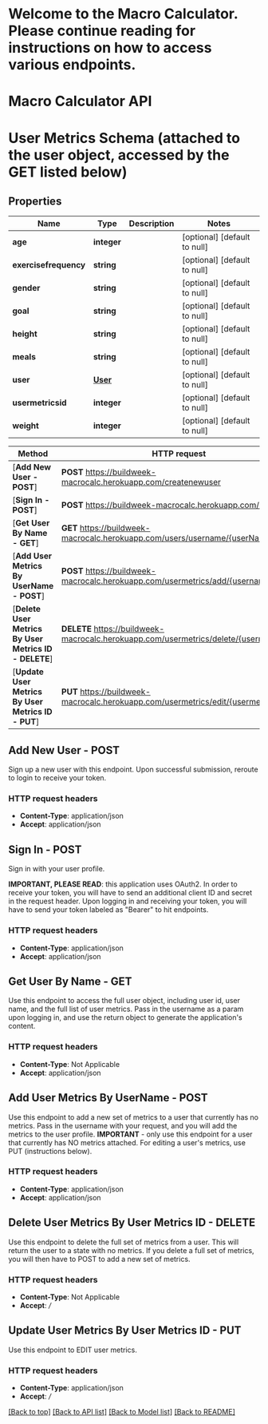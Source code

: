 # Welcome to the Macro Calculator. Please continue reading for instructions on how to access various endpoints.



# Macro Calculator API

# User Metrics Schema (attached to the user object, accessed by the GET listed below)

## Properties
Name | Type | Description | Notes
------------ | ------------- | ------------- | -------------
**age** | **integer** |  | [optional] [default to null]
**exercisefrequency** | **string** |  | [optional] [default to null]
**gender** | **string** |  | [optional] [default to null]
**goal** | **string** |  | [optional] [default to null]
**height** | **string** |  | [optional] [default to null]
**meals** | **string** |  | [optional] [default to null]
**user** | [**User**](User.md) |  | [optional] [default to null]
**usermetricsid** | **integer** |  | [optional] [default to null]
**weight** | **integer** |  | [optional] [default to null]



Method | HTTP request | Description
------------- | ------------- | -------------
[**Add New User - POST**] | **POST** https://buildweek-macrocalc.herokuapp.com/createnewuser | addNewUser
[**Sign In - POST**] | **POST** https://buildweek-macrocalc.herokuapp.com/login | signIn
[**Get User By Name - GET**] | **GET** https://buildweek-macrocalc.herokuapp.com/users/username/{userName} | getUserByName
[**Add User Metrics By UserName - POST**] | **POST** https://buildweek-macrocalc.herokuapp.com/usermetrics/add/{username} | addUserMetricsByUserName
[**Delete User Metrics By User Metrics ID - DELETE**] | **DELETE** https://buildweek-macrocalc.herokuapp.com/usermetrics/delete/{usermetricsid} | deleteMetrics
[**Update User Metrics By User Metrics ID - PUT**] | **PUT** https://buildweek-macrocalc.herokuapp.com/usermetrics/edit/{usermetricsid} | updateMetrics


## **Add New User - POST**

Sign up a new user with this endpoint. Upon successful submission, reroute to login to receive your token.

### HTTP request headers

 - **Content-Type**: application/json
 - **Accept**: application/json
 
 
 ## **Sign In - POST**

Sign in with your user profile. 

**IMPORTANT, PLEASE READ**: this application uses OAuth2. In order to receive your token, you will have to send an additional client ID and secret in the request header. Upon logging in and receiving your token, you will have to send your token labeled as "Bearer" to hit endpoints.

### HTTP request headers

 - **Content-Type**: application/json
 - **Accept**: application/json
 

## **Get User By Name - GET**

Use this endpoint to access the full user object, including user id, user name, and the full list of user metrics. Pass in the username as a param upon logging in, and use the return object to generate the application's content.

### HTTP request headers

 - **Content-Type**: Not Applicable
 - **Accept**: application/json


## **Add User Metrics By UserName - POST**

Use this endpoint to add a new set of metrics to a user that currently has no metrics. Pass in the username with your request, and you will add the metrics to the user profile. **IMPORTANT** - only use this endpoint for a user that currently has NO metrics attached. For editing a user's metrics, use PUT (instructions below).

### HTTP request headers

 - **Content-Type**: application/json
 - **Accept**: application/json
 

## **Delete User Metrics By User Metrics ID - DELETE**

Use this endpoint to delete the full set of metrics from a user. This will return the user to a state with no metrics. If you delete a full set of metrics, you will then have to POST to add a new set of metrics.

### HTTP request headers

 - **Content-Type**: Not Applicable
 - **Accept**: */*
 

## **Update User Metrics By User Metrics ID - PUT**

Use this endpoint to EDIT user metrics.


### HTTP request headers

 - **Content-Type**: application/json
 - **Accept**: */*

[[Back to top]](#) [[Back to API list]](../README.md#documentation-for-api-endpoints) [[Back to Model list]](../README.md#documentation-for-models) [[Back to README]](../README.md)
